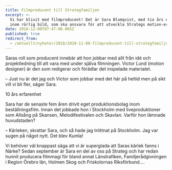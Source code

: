 ```yaml
---
title: Filmproducent till Strategfamiljen
excerpt: >-
  Vi har blivit med filmproducent! Det är Sara Blomqvist, med tio års erfarenhet
  inom rörlig bild, som ska ansvara för att utveckla Strategs motion-erbjudande.
date: 2018-12-08T07:47:06.065Z
published: true
redirect_from:
  - /aktuellt/nyheter/2018/2018-11-08-filmproducent-till-strategfamiljen.html
---
```

Saras roll som producent innebär att hon jobbar med allt från idé och projektledning till att vara med under själva filmningen. Victor Lund (motion designer) är den som redigerar och förädlar det inspelade materialet.

– Just nu är det jag och Victor som jobbar med det här på heltid men på sikt vill vi bli fler, säger Sara.

10 års erfarenhet

Sara har de senaste fem åren drivit eget produktionsbolag inom beställningsfilm. Innan det jobbade hon i Stockholm med liveproduktioner som Allsång på Skansen, Melodifestivalen och Skavlan. Varför hon lämnade huvudstaden?

– Kärleken, skrattar Sara, och så hade jag tröttnat på Stockholm. Jag var sugen på något nytt. Det blev Kumla!

Vi behöver väl knappast säga att vi är superglada att Saras kärlek fanns i Närke? Sedan september är Sara en del av oss på Strateg och har redan hunnit producera filmmagi för bland annat Länstrafiken, Familjerådgivningen i Region Örebro län, Holmen Skog och Friskolornas Riksförbund....
